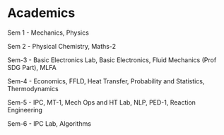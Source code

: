 # Academics

Sem 1 - Mechanics, Physics

Sem 2 - Physical Chemistry, Maths-2


Sem-3 - Basic Electronics Lab, Basic Electronics, Fluid Mechanics (Prof SDG Part), MLFA

Sem-4 - Economics, FFLD, Heat Transfer, Probability and Statistics, Thermodynamics

Sem-5 - IPC, MT-1, Mech Ops and HT Lab, NLP, PED-1, Reaction Engineering

Sem-6 - IPC Lab, Algorithms
